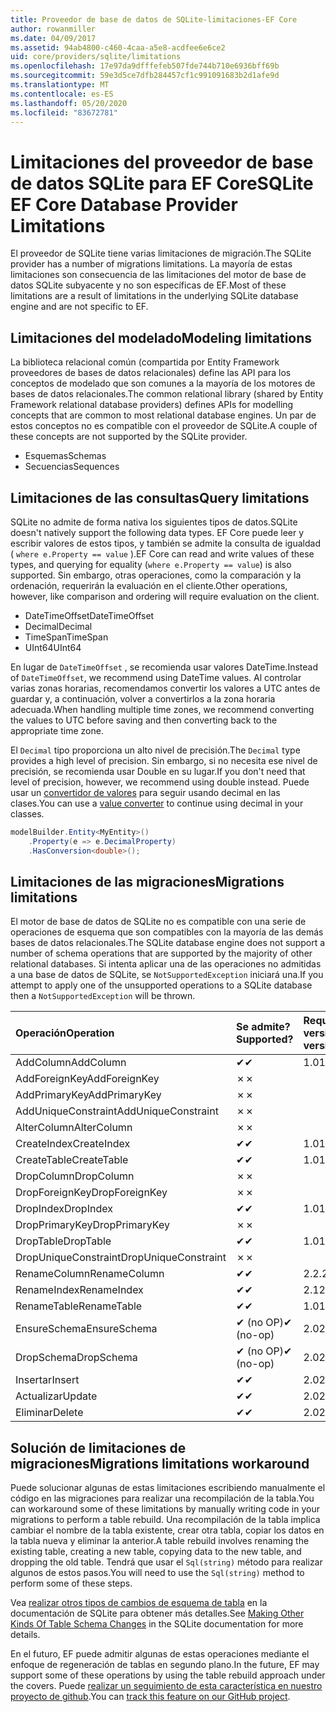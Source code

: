 ```yaml
---
title: Proveedor de base de datos de SQLite-limitaciones-EF Core
author: rowanmiller
ms.date: 04/09/2017
ms.assetid: 94ab4800-c460-4caa-a5e8-acdfee6e6ce2
uid: core/providers/sqlite/limitations
ms.openlocfilehash: 17e97da9dfffefeb507fde744b710e6936bff69b
ms.sourcegitcommit: 59e3d5ce7dfb284457cf1c991091683b2d1afe9d
ms.translationtype: MT
ms.contentlocale: es-ES
ms.lasthandoff: 05/20/2020
ms.locfileid: "83672781"
---
```

# <a name="sqlite-ef-core-database-provider-limitations"></a><span data-ttu-id="2c77f-102">Limitaciones del proveedor de base de datos SQLite para EF Core</span><span class="sxs-lookup"><span data-stu-id="2c77f-102">SQLite EF Core Database Provider Limitations</span></span>

<span data-ttu-id="2c77f-103">El proveedor de SQLite tiene varias limitaciones de migración.</span><span class="sxs-lookup"><span data-stu-id="2c77f-103">The SQLite provider has a number of migrations limitations.</span></span> <span data-ttu-id="2c77f-104">La mayoría de estas limitaciones son consecuencia de las limitaciones del motor de base de datos SQLite subyacente y no son específicas de EF.</span><span class="sxs-lookup"><span data-stu-id="2c77f-104">Most of these limitations are a result of limitations in the underlying SQLite database engine and are not specific to EF.</span></span>

## <a name="modeling-limitations"></a><span data-ttu-id="2c77f-105">Limitaciones del modelado</span><span class="sxs-lookup"><span data-stu-id="2c77f-105">Modeling limitations</span></span>

<span data-ttu-id="2c77f-106">La biblioteca relacional común (compartida por Entity Framework proveedores de bases de datos relacionales) define las API para los conceptos de modelado que son comunes a la mayoría de los motores de bases de datos relacionales.</span><span class="sxs-lookup"><span data-stu-id="2c77f-106">The common relational library (shared by Entity Framework relational database providers) defines APIs for modelling concepts that are common to most relational database engines.</span></span> <span data-ttu-id="2c77f-107">Un par de estos conceptos no es compatible con el proveedor de SQLite.</span><span class="sxs-lookup"><span data-stu-id="2c77f-107">A couple of these concepts are not supported by the SQLite provider.</span></span>

* <span data-ttu-id="2c77f-108">Esquemas</span><span class="sxs-lookup"><span data-stu-id="2c77f-108">Schemas</span></span>
* <span data-ttu-id="2c77f-109">Secuencias</span><span class="sxs-lookup"><span data-stu-id="2c77f-109">Sequences</span></span>

## <a name="query-limitations"></a><span data-ttu-id="2c77f-110">Limitaciones de las consultas</span><span class="sxs-lookup"><span data-stu-id="2c77f-110">Query limitations</span></span>

<span data-ttu-id="2c77f-111">SQLite no admite de forma nativa los siguientes tipos de datos.</span><span class="sxs-lookup"><span data-stu-id="2c77f-111">SQLite doesn't natively support the following data types.</span></span> <span data-ttu-id="2c77f-112">EF Core puede leer y escribir valores de estos tipos, y también se admite la consulta de igualdad ( `where e.Property == value` ).</span><span class="sxs-lookup"><span data-stu-id="2c77f-112">EF Core can read and write values of these types, and querying for equality (`where e.Property == value`) is also supported.</span></span> <span data-ttu-id="2c77f-113">Sin embargo, otras operaciones, como la comparación y la ordenación, requerirán la evaluación en el cliente.</span><span class="sxs-lookup"><span data-stu-id="2c77f-113">Other operations, however, like comparison and ordering will require evaluation on the client.</span></span>

* <span data-ttu-id="2c77f-114">DateTimeOffset</span><span class="sxs-lookup"><span data-stu-id="2c77f-114">DateTimeOffset</span></span>
* <span data-ttu-id="2c77f-115">Decimal</span><span class="sxs-lookup"><span data-stu-id="2c77f-115">Decimal</span></span>
* <span data-ttu-id="2c77f-116">TimeSpan</span><span class="sxs-lookup"><span data-stu-id="2c77f-116">TimeSpan</span></span>
* <span data-ttu-id="2c77f-117">UInt64</span><span class="sxs-lookup"><span data-stu-id="2c77f-117">UInt64</span></span>

<span data-ttu-id="2c77f-118">En lugar de `DateTimeOffset` , se recomienda usar valores DateTime.</span><span class="sxs-lookup"><span data-stu-id="2c77f-118">Instead of `DateTimeOffset`, we recommend using DateTime values.</span></span> <span data-ttu-id="2c77f-119">Al controlar varias zonas horarias, recomendamos convertir los valores a UTC antes de guardar y, a continuación, volver a convertirlos a la zona horaria adecuada.</span><span class="sxs-lookup"><span data-stu-id="2c77f-119">When handling multiple time zones, we recommend converting the values to UTC before saving and then converting back to the appropriate time zone.</span></span>

<span data-ttu-id="2c77f-120">El `Decimal` tipo proporciona un alto nivel de precisión.</span><span class="sxs-lookup"><span data-stu-id="2c77f-120">The `Decimal` type provides a high level of precision.</span></span> <span data-ttu-id="2c77f-121">Sin embargo, si no necesita ese nivel de precisión, se recomienda usar Double en su lugar.</span><span class="sxs-lookup"><span data-stu-id="2c77f-121">If you don't need that level of precision, however, we recommend using double instead.</span></span> <span data-ttu-id="2c77f-122">Puede usar un [convertidor de valores](../../modeling/value-conversions.md) para seguir usando decimal en las clases.</span><span class="sxs-lookup"><span data-stu-id="2c77f-122">You can use a [value converter](../../modeling/value-conversions.md) to continue using decimal in your classes.</span></span>

``` csharp
modelBuilder.Entity<MyEntity>()
    .Property(e => e.DecimalProperty)
    .HasConversion<double>();
```

## <a name="migrations-limitations"></a><span data-ttu-id="2c77f-123">Limitaciones de las migraciones</span><span class="sxs-lookup"><span data-stu-id="2c77f-123">Migrations limitations</span></span>

<span data-ttu-id="2c77f-124">El motor de base de datos de SQLite no es compatible con una serie de operaciones de esquema que son compatibles con la mayoría de las demás bases de datos relacionales.</span><span class="sxs-lookup"><span data-stu-id="2c77f-124">The SQLite database engine does not support a number of schema operations that are supported by the majority of other relational databases.</span></span> <span data-ttu-id="2c77f-125">Si intenta aplicar una de las operaciones no admitidas a una base de datos de SQLite, se `NotSupportedException` iniciará una.</span><span class="sxs-lookup"><span data-stu-id="2c77f-125">If you attempt to apply one of the unsupported operations to a SQLite database then a `NotSupportedException` will be thrown.</span></span>

| <span data-ttu-id="2c77f-126">Operación</span><span class="sxs-lookup"><span data-stu-id="2c77f-126">Operation</span></span>            | <span data-ttu-id="2c77f-127">Se admite?</span><span class="sxs-lookup"><span data-stu-id="2c77f-127">Supported?</span></span> | <span data-ttu-id="2c77f-128">Requiere versión</span><span class="sxs-lookup"><span data-stu-id="2c77f-128">Requires version</span></span> |
|:---------------------|:-----------|:-----------------|
| <span data-ttu-id="2c77f-129">AddColumn</span><span class="sxs-lookup"><span data-stu-id="2c77f-129">AddColumn</span></span>            | <span data-ttu-id="2c77f-130">✔</span><span class="sxs-lookup"><span data-stu-id="2c77f-130">✔</span></span>          | <span data-ttu-id="2c77f-131">1.0</span><span class="sxs-lookup"><span data-stu-id="2c77f-131">1.0</span></span>              |
| <span data-ttu-id="2c77f-132">AddForeignKey</span><span class="sxs-lookup"><span data-stu-id="2c77f-132">AddForeignKey</span></span>        | <span data-ttu-id="2c77f-133">✗</span><span class="sxs-lookup"><span data-stu-id="2c77f-133">✗</span></span>          |                  |
| <span data-ttu-id="2c77f-134">AddPrimaryKey</span><span class="sxs-lookup"><span data-stu-id="2c77f-134">AddPrimaryKey</span></span>        | <span data-ttu-id="2c77f-135">✗</span><span class="sxs-lookup"><span data-stu-id="2c77f-135">✗</span></span>          |                  |
| <span data-ttu-id="2c77f-136">AddUniqueConstraint</span><span class="sxs-lookup"><span data-stu-id="2c77f-136">AddUniqueConstraint</span></span>  | <span data-ttu-id="2c77f-137">✗</span><span class="sxs-lookup"><span data-stu-id="2c77f-137">✗</span></span>          |                  |
| <span data-ttu-id="2c77f-138">AlterColumn</span><span class="sxs-lookup"><span data-stu-id="2c77f-138">AlterColumn</span></span>          | <span data-ttu-id="2c77f-139">✗</span><span class="sxs-lookup"><span data-stu-id="2c77f-139">✗</span></span>          |                  |
| <span data-ttu-id="2c77f-140">CreateIndex</span><span class="sxs-lookup"><span data-stu-id="2c77f-140">CreateIndex</span></span>          | <span data-ttu-id="2c77f-141">✔</span><span class="sxs-lookup"><span data-stu-id="2c77f-141">✔</span></span>          | <span data-ttu-id="2c77f-142">1.0</span><span class="sxs-lookup"><span data-stu-id="2c77f-142">1.0</span></span>              |
| <span data-ttu-id="2c77f-143">CreateTable</span><span class="sxs-lookup"><span data-stu-id="2c77f-143">CreateTable</span></span>          | <span data-ttu-id="2c77f-144">✔</span><span class="sxs-lookup"><span data-stu-id="2c77f-144">✔</span></span>          | <span data-ttu-id="2c77f-145">1.0</span><span class="sxs-lookup"><span data-stu-id="2c77f-145">1.0</span></span>              |
| <span data-ttu-id="2c77f-146">DropColumn</span><span class="sxs-lookup"><span data-stu-id="2c77f-146">DropColumn</span></span>           | <span data-ttu-id="2c77f-147">✗</span><span class="sxs-lookup"><span data-stu-id="2c77f-147">✗</span></span>          |                  |
| <span data-ttu-id="2c77f-148">DropForeignKey</span><span class="sxs-lookup"><span data-stu-id="2c77f-148">DropForeignKey</span></span>       | <span data-ttu-id="2c77f-149">✗</span><span class="sxs-lookup"><span data-stu-id="2c77f-149">✗</span></span>          |                  |
| <span data-ttu-id="2c77f-150">DropIndex</span><span class="sxs-lookup"><span data-stu-id="2c77f-150">DropIndex</span></span>            | <span data-ttu-id="2c77f-151">✔</span><span class="sxs-lookup"><span data-stu-id="2c77f-151">✔</span></span>          | <span data-ttu-id="2c77f-152">1.0</span><span class="sxs-lookup"><span data-stu-id="2c77f-152">1.0</span></span>              |
| <span data-ttu-id="2c77f-153">DropPrimaryKey</span><span class="sxs-lookup"><span data-stu-id="2c77f-153">DropPrimaryKey</span></span>       | <span data-ttu-id="2c77f-154">✗</span><span class="sxs-lookup"><span data-stu-id="2c77f-154">✗</span></span>          |                  |
| <span data-ttu-id="2c77f-155">DropTable</span><span class="sxs-lookup"><span data-stu-id="2c77f-155">DropTable</span></span>            | <span data-ttu-id="2c77f-156">✔</span><span class="sxs-lookup"><span data-stu-id="2c77f-156">✔</span></span>          | <span data-ttu-id="2c77f-157">1.0</span><span class="sxs-lookup"><span data-stu-id="2c77f-157">1.0</span></span>              |
| <span data-ttu-id="2c77f-158">DropUniqueConstraint</span><span class="sxs-lookup"><span data-stu-id="2c77f-158">DropUniqueConstraint</span></span> | <span data-ttu-id="2c77f-159">✗</span><span class="sxs-lookup"><span data-stu-id="2c77f-159">✗</span></span>          |                  |
| <span data-ttu-id="2c77f-160">RenameColumn</span><span class="sxs-lookup"><span data-stu-id="2c77f-160">RenameColumn</span></span>         | <span data-ttu-id="2c77f-161">✔</span><span class="sxs-lookup"><span data-stu-id="2c77f-161">✔</span></span>          | <span data-ttu-id="2c77f-162">2.2.2</span><span class="sxs-lookup"><span data-stu-id="2c77f-162">2.2.2</span></span>            |
| <span data-ttu-id="2c77f-163">RenameIndex</span><span class="sxs-lookup"><span data-stu-id="2c77f-163">RenameIndex</span></span>          | <span data-ttu-id="2c77f-164">✔</span><span class="sxs-lookup"><span data-stu-id="2c77f-164">✔</span></span>          | <span data-ttu-id="2c77f-165">2.1</span><span class="sxs-lookup"><span data-stu-id="2c77f-165">2.1</span></span>              |
| <span data-ttu-id="2c77f-166">RenameTable</span><span class="sxs-lookup"><span data-stu-id="2c77f-166">RenameTable</span></span>          | <span data-ttu-id="2c77f-167">✔</span><span class="sxs-lookup"><span data-stu-id="2c77f-167">✔</span></span>          | <span data-ttu-id="2c77f-168">1.0</span><span class="sxs-lookup"><span data-stu-id="2c77f-168">1.0</span></span>              |
| <span data-ttu-id="2c77f-169">EnsureSchema</span><span class="sxs-lookup"><span data-stu-id="2c77f-169">EnsureSchema</span></span>         | <span data-ttu-id="2c77f-170">✔ (no OP)</span><span class="sxs-lookup"><span data-stu-id="2c77f-170">✔ (no-op)</span></span>  | <span data-ttu-id="2c77f-171">2.0</span><span class="sxs-lookup"><span data-stu-id="2c77f-171">2.0</span></span>              |
| <span data-ttu-id="2c77f-172">DropSchema</span><span class="sxs-lookup"><span data-stu-id="2c77f-172">DropSchema</span></span>           | <span data-ttu-id="2c77f-173">✔ (no OP)</span><span class="sxs-lookup"><span data-stu-id="2c77f-173">✔ (no-op)</span></span>  | <span data-ttu-id="2c77f-174">2.0</span><span class="sxs-lookup"><span data-stu-id="2c77f-174">2.0</span></span>              |
| <span data-ttu-id="2c77f-175">Insertar</span><span class="sxs-lookup"><span data-stu-id="2c77f-175">Insert</span></span>               | <span data-ttu-id="2c77f-176">✔</span><span class="sxs-lookup"><span data-stu-id="2c77f-176">✔</span></span>          | <span data-ttu-id="2c77f-177">2.0</span><span class="sxs-lookup"><span data-stu-id="2c77f-177">2.0</span></span>              |
| <span data-ttu-id="2c77f-178">Actualizar</span><span class="sxs-lookup"><span data-stu-id="2c77f-178">Update</span></span>               | <span data-ttu-id="2c77f-179">✔</span><span class="sxs-lookup"><span data-stu-id="2c77f-179">✔</span></span>          | <span data-ttu-id="2c77f-180">2.0</span><span class="sxs-lookup"><span data-stu-id="2c77f-180">2.0</span></span>              |
| <span data-ttu-id="2c77f-181">Eliminar</span><span class="sxs-lookup"><span data-stu-id="2c77f-181">Delete</span></span>               | <span data-ttu-id="2c77f-182">✔</span><span class="sxs-lookup"><span data-stu-id="2c77f-182">✔</span></span>          | <span data-ttu-id="2c77f-183">2.0</span><span class="sxs-lookup"><span data-stu-id="2c77f-183">2.0</span></span>              |

## <a name="migrations-limitations-workaround"></a><span data-ttu-id="2c77f-184">Solución de limitaciones de migraciones</span><span class="sxs-lookup"><span data-stu-id="2c77f-184">Migrations limitations workaround</span></span>

<span data-ttu-id="2c77f-185">Puede solucionar algunas de estas limitaciones escribiendo manualmente el código en las migraciones para realizar una recompilación de la tabla.</span><span class="sxs-lookup"><span data-stu-id="2c77f-185">You can workaround some of these limitations by manually writing code in your migrations to perform a table rebuild.</span></span> <span data-ttu-id="2c77f-186">Una recompilación de la tabla implica cambiar el nombre de la tabla existente, crear otra tabla, copiar los datos en la tabla nueva y eliminar la anterior.</span><span class="sxs-lookup"><span data-stu-id="2c77f-186">A table rebuild involves renaming the existing table, creating a new table, copying data to the new table, and dropping the old table.</span></span> <span data-ttu-id="2c77f-187">Tendrá que usar el `Sql(string)` método para realizar algunos de estos pasos.</span><span class="sxs-lookup"><span data-stu-id="2c77f-187">You will need to use the `Sql(string)` method to perform some of these steps.</span></span>

<span data-ttu-id="2c77f-188">Vea [realizar otros tipos de cambios de esquema de tabla](https://sqlite.org/lang_altertable.html#otheralter) en la documentación de SQLite para obtener más detalles.</span><span class="sxs-lookup"><span data-stu-id="2c77f-188">See [Making Other Kinds Of Table Schema Changes](https://sqlite.org/lang_altertable.html#otheralter) in the SQLite documentation for more details.</span></span>

<span data-ttu-id="2c77f-189">En el futuro, EF puede admitir algunas de estas operaciones mediante el enfoque de regeneración de tablas en segundo plano.</span><span class="sxs-lookup"><span data-stu-id="2c77f-189">In the future, EF may support some of these operations by using the table rebuild approach under the covers.</span></span> <span data-ttu-id="2c77f-190">Puede [realizar un seguimiento de esta característica en nuestro proyecto de github](https://github.com/aspnet/EntityFrameworkCore/issues/329).</span><span class="sxs-lookup"><span data-stu-id="2c77f-190">You can [track this feature on our GitHub project](https://github.com/aspnet/EntityFrameworkCore/issues/329).</span></span>
